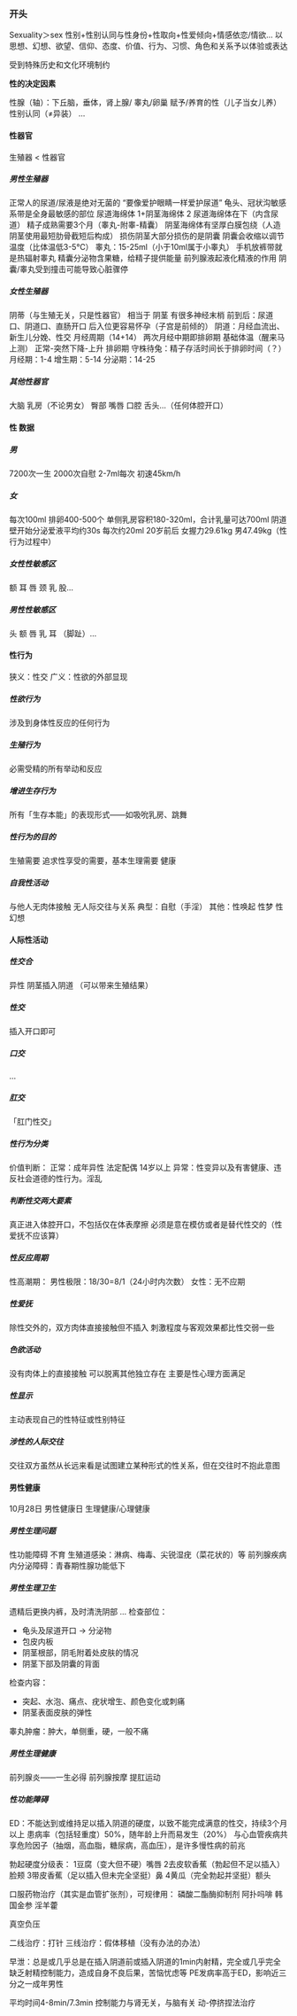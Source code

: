 ### 开头

Sexuality＞sex
性别+性别认同与性身份+性取向+性爱倾向+情感依恋/情欲…
以思想、幻想、欲望、信仰、态度、价值、行为、习惯、角色和关系予以体验或表达

受到特殊历史和文化环境制约

 **性的决定因素**

性腺（轴）：下丘脑，垂体，肾上腺/  睾丸/卵巢
赋予/养育的性（儿子当女儿养）               性别认同（≠异装）
...



#### 性器官

生殖器 < 性器官

##### 男性生殖器

正常人的尿道/尿液是绝对无菌的
“要像爱护眼睛一样爱护尿道”
龟头、冠状沟敏感
系带是全身最敏感的部位
尿道海绵体 1+阴茎海绵体 2    尿道海绵体在下（内含尿道）
精子成熟需要3个月（睾丸-附睾-精囊）
阴茎海绵体有坚厚白膜包绕（人造阴茎使用最短肋骨截短后构成）
损伤阴茎大部分损伤的是阴囊
阴囊会收缩以调节温度（比体温低3-5℃）
睾丸：15-25ml（小于10ml属于小睾丸）
手机放裤带就是热辐射睾丸
精囊分泌物含果糖，给精子提供能量
前列腺液起液化精液的作用
阴囊/睾丸受到撞击可能导致心脏骤停

##### 女性生殖器

阴蒂（与生殖无关，只是性器官） 相当于 阴茎 有很多神经末梢
前到后：尿道口、阴道口、直肠开口
后入位更容易怀孕（子宫是前倾的）
阴道：月经血流出、新生儿分娩、性交
月经周期（14+14）
两次月经中期即排卵期
基础体温（醒来马上测） 正常-突然下降-上升  排卵期
守株待兔：精子存活时间长于排卵时间（？）
月经期：1-4
增生期：5-14
分泌期：14-25

#####  其他性器官

大脑 乳房（不论男女） 臀部 嘴唇 口腔 舌头...（任何体腔开口）

#### 性 数据

##### 男

7200次一生  2000次自慰 
2-7ml每次
初速45km/h

##### 女

每次100ml
排卵400-500个
单侧乳房容积180-320ml，合计乳量可达700ml
阴道壁开始分泌爱液平均约30s  每次约20ml
20岁前后 女握力29.61kg 男47.49kg（性行为过程中）



##### 女性性敏感区

额 耳 唇 颈 乳 股...

##### 男性性敏感区

头 额 唇 乳 耳 （脚趾）...



#### 性行为

狭义：性交
广义：性欲的外部显现

##### 性欲行为

涉及到身体性反应的任何行为

##### 生殖行为

必需受精的所有举动和反应

##### 增进生存行为

所有「生存本能」的表现形式——如吸吮乳房、跳舞

##### 性行为的目的

生殖需要
追求性享受的需要，基本生理需要
健康

##### 自我性活动

与他人无肉体接触 无人际交往与关系
典型：自慰（手淫）
其他：性唤起 性梦 性幻想

#### 人际性活动

##### 性交合

异性 阴茎插入阴道 （可以带来生殖结果）

##### 性交

插入开口即可

##### 口交

...

##### 肛交

「肛门性交」

##### 性行为分类

价值判断：
正常：成年异性 法定配偶 14岁以上
异常：性变异以及有害健康、违反社会道德的性行为。淫乱

##### 判断性交两大要素

真正进入体腔开口，不包括仅在体表摩擦
必须是意在模仿或者是替代性交的（性爱抚不应该算）

##### 性反应周期

性高潮期：
男性极限：18/30=8/1（24小时内次数）
女性：无不应期

##### 性爱抚

除性交外的，双方肉体直接接触但不插入
刺激程度与客观效果都比性交弱一些

##### 色欲活动

没有肉体上的直接接触
可以脱离其他独立存在
主要是性心理方面满足

##### 性显示

主动表现自己的性特征或性别特征

##### 涉性的人际交往

交往双方虽然从长远来看是试图建立某种形式的性关系，但在交往时不抱此意图

#### 男性健康

10月28日 男性健康日
生理健康/心理健康

##### 男性生理问题

性功能障碍
不育
生殖道感染：淋病、梅毒、尖锐湿疣（菜花状的）等
前列腺疾病
内分泌障碍：青春期性腺功能低下

##### 男性生理卫生

遗精后更换内裤，及时清洗阴部
...
检查部位：

* 龟头及尿道开口 -> 分泌物
* 包皮内板
* 阴茎根部，阴毛附着处皮肤的情况
* 阴茎下部及阴囊的背面

检查内容：

* 突起、水泡、痛点、疣状增生、颜色变化或刺痛
* 阴茎表面皮肤的弹性

睾丸肿瘤：肿大，单侧重，硬，一般不痛

##### 男性生理健康

前列腺炎——一生必得
前列腺按摩
提肛运动

##### 性功能障碍

ED：不能达到或维持足以插入阴道的硬度，以致不能完成满意的性交，持续3个月以上
患病率（包括轻重度）50%，随年龄上升而易发生（20%）
与心血管疾病共享危险因子（抽烟，高血脂，糖尿病，高血压），是许多慢性病的前兆

勃起硬度分级表：
1豆腐（变大但不硬）嘴唇
2去皮软香蕉（勃起但不足以插入）脸颊
3带皮香蕉（足以插入但未完全坚挺）鼻
4黄瓜（完全勃起并坚挺）额头

口服药物治疗（其实是血管扩张剂），可规律用：
磷酸二酯酶抑制剂
阿扑吗啡
韩国金参 淫羊藿

真空负压

二线治疗：打针
三线治疗：假体移植（没有办法的办法）

早泄：总是或几乎总是在插入阴道前或插入阴道的1min内射精，完全或几乎完全缺乏射精控制能力，造成自身不良后果，苦恼忧虑等
PE发病率高于ED，影响近三分之一成年男性

平均时间4-8min/7.3min
控制能力与肾无关，与脑有关
动-停挤捏法治疗
